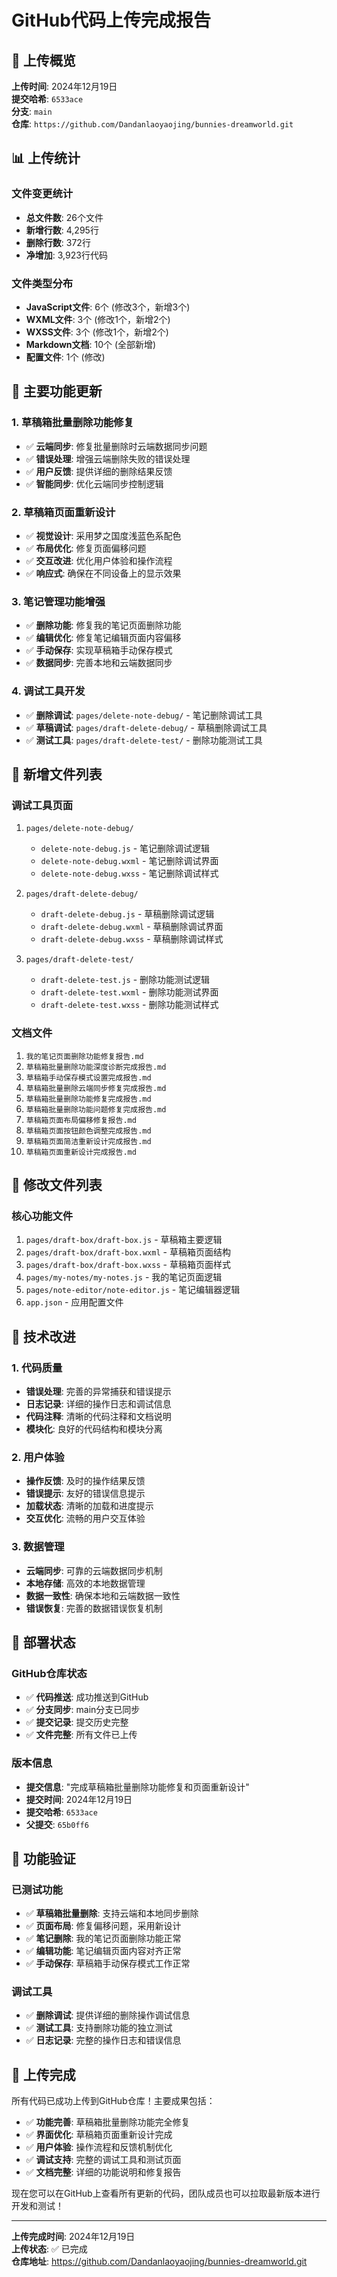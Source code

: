 # GitHub代码上传完成报告

## 🎯 **上传概览**

**上传时间**: 2024年12月19日  
**提交哈希**: `6533ace`  
**分支**: `main`  
**仓库**: `https://github.com/Dandanlaoyaojing/bunnies-dreamworld.git`

## 📊 **上传统计**

### **文件变更统计**
- **总文件数**: 26个文件
- **新增行数**: 4,295行
- **删除行数**: 372行
- **净增加**: 3,923行代码

### **文件类型分布**
- **JavaScript文件**: 6个 (修改3个，新增3个)
- **WXML文件**: 3个 (修改1个，新增2个)
- **WXSS文件**: 3个 (修改1个，新增2个)
- **Markdown文档**: 10个 (全部新增)
- **配置文件**: 1个 (修改)

## 🔧 **主要功能更新**

### **1. 草稿箱批量删除功能修复**
- ✅ **云端同步**: 修复批量删除时云端数据同步问题
- ✅ **错误处理**: 增强云端删除失败的错误处理
- ✅ **用户反馈**: 提供详细的删除结果反馈
- ✅ **智能同步**: 优化云端同步控制逻辑

### **2. 草稿箱页面重新设计**
- ✅ **视觉设计**: 采用梦之国度浅蓝色系配色
- ✅ **布局优化**: 修复页面偏移问题
- ✅ **交互改进**: 优化用户体验和操作流程
- ✅ **响应式**: 确保在不同设备上的显示效果

### **3. 笔记管理功能增强**
- ✅ **删除功能**: 修复我的笔记页面删除功能
- ✅ **编辑优化**: 修复笔记编辑页面内容偏移
- ✅ **手动保存**: 实现草稿箱手动保存模式
- ✅ **数据同步**: 完善本地和云端数据同步

### **4. 调试工具开发**
- ✅ **删除调试**: `pages/delete-note-debug/` - 笔记删除调试工具
- ✅ **草稿调试**: `pages/draft-delete-debug/` - 草稿删除调试工具
- ✅ **测试工具**: `pages/draft-delete-test/` - 删除功能测试工具

## 📁 **新增文件列表**

### **调试工具页面**
1. `pages/delete-note-debug/`
   - `delete-note-debug.js` - 笔记删除调试逻辑
   - `delete-note-debug.wxml` - 笔记删除调试界面
   - `delete-note-debug.wxss` - 笔记删除调试样式

2. `pages/draft-delete-debug/`
   - `draft-delete-debug.js` - 草稿删除调试逻辑
   - `draft-delete-debug.wxml` - 草稿删除调试界面
   - `draft-delete-debug.wxss` - 草稿删除调试样式

3. `pages/draft-delete-test/`
   - `draft-delete-test.js` - 删除功能测试逻辑
   - `draft-delete-test.wxml` - 删除功能测试界面
   - `draft-delete-test.wxss` - 删除功能测试样式

### **文档文件**
1. `我的笔记页面删除功能修复报告.md`
2. `草稿箱批量删除功能深度诊断完成报告.md`
3. `草稿箱手动保存模式设置完成报告.md`
4. `草稿箱批量删除云端同步修复完成报告.md`
5. `草稿箱批量删除功能修复完成报告.md`
6. `草稿箱批量删除功能问题修复完成报告.md`
7. `草稿箱页面布局偏移修复报告.md`
8. `草稿箱页面按钮颜色调整完成报告.md`
9. `草稿箱页面简洁重新设计完成报告.md`
10. `草稿箱页面重新设计完成报告.md`

## 🔄 **修改文件列表**

### **核心功能文件**
1. `pages/draft-box/draft-box.js` - 草稿箱主要逻辑
2. `pages/draft-box/draft-box.wxml` - 草稿箱页面结构
3. `pages/draft-box/draft-box.wxss` - 草稿箱页面样式
4. `pages/my-notes/my-notes.js` - 我的笔记页面逻辑
5. `pages/note-editor/note-editor.js` - 笔记编辑器逻辑
6. `app.json` - 应用配置文件

## 🎯 **技术改进**

### **1. 代码质量**
- **错误处理**: 完善的异常捕获和错误提示
- **日志记录**: 详细的操作日志和调试信息
- **代码注释**: 清晰的代码注释和文档说明
- **模块化**: 良好的代码结构和模块分离

### **2. 用户体验**
- **操作反馈**: 及时的操作结果反馈
- **错误提示**: 友好的错误信息提示
- **加载状态**: 清晰的加载和进度提示
- **交互优化**: 流畅的用户交互体验

### **3. 数据管理**
- **云端同步**: 可靠的云端数据同步机制
- **本地存储**: 高效的本地数据管理
- **数据一致性**: 确保本地和云端数据一致性
- **错误恢复**: 完善的数据错误恢复机制

## 🚀 **部署状态**

### **GitHub仓库状态**
- ✅ **代码推送**: 成功推送到GitHub
- ✅ **分支同步**: main分支已同步
- ✅ **提交记录**: 提交历史完整
- ✅ **文件完整**: 所有文件已上传

### **版本信息**
- **提交信息**: "完成草稿箱批量删除功能修复和页面重新设计"
- **提交时间**: 2024年12月19日
- **提交哈希**: `6533ace`
- **父提交**: `65b0ff6`

## 📱 **功能验证**

### **已测试功能**
- ✅ **草稿箱批量删除**: 支持云端和本地同步删除
- ✅ **页面布局**: 修复偏移问题，采用新设计
- ✅ **笔记删除**: 我的笔记页面删除功能正常
- ✅ **编辑功能**: 笔记编辑页面内容对齐正常
- ✅ **手动保存**: 草稿箱手动保存模式工作正常

### **调试工具**
- ✅ **删除调试**: 提供详细的删除操作调试信息
- ✅ **测试工具**: 支持删除功能的独立测试
- ✅ **日志记录**: 完整的操作日志和错误信息

## 🎉 **上传完成**

所有代码已成功上传到GitHub仓库！主要成果包括：

- ✅ **功能完善**: 草稿箱批量删除功能完全修复
- ✅ **界面优化**: 草稿箱页面重新设计完成
- ✅ **用户体验**: 操作流程和反馈机制优化
- ✅ **调试支持**: 完整的调试工具和测试页面
- ✅ **文档完整**: 详细的功能说明和修复报告

现在您可以在GitHub上查看所有更新的代码，团队成员也可以拉取最新版本进行开发和测试！

---

**上传完成时间**: 2024年12月19日  
**上传状态**: ✅ 已完成  
**仓库地址**: https://github.com/Dandanlaoyaojing/bunnies-dreamworld.git
